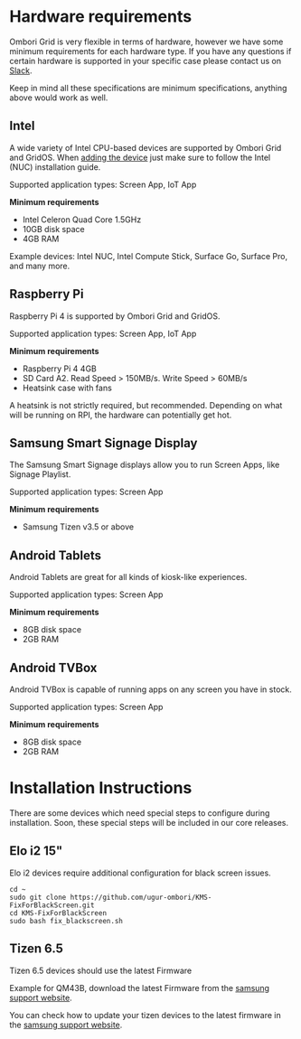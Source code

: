 # Hardware requirements
Ombori Grid is very flexible in terms of hardware, however we have some minimum requirements for each hardware type. If you have any questions if certain hardware is supported in your specific case please contact us on [Slack](https://join.slack.com/t/slack-pgo5586/shared_invite/zt-s1ajca83-k8i1f2mqgCMD0vDfpCk4Bg).

Keep in mind all these specifications are minimum specifications, anything above would work as well.

## Intel
A wide variety of Intel CPU-based devices are supported by Ombori Grid and GridOS. When [adding the device](/general/adding-device/) just make sure to follow the Intel (NUC) installation guide.

Supported application types: Screen App, IoT App

**Minimum requirements**

- Intel Celeron Quad Core 1.5GHz
- 10GB disk space
- 4GB RAM

Example devices: Intel NUC, Intel Compute Stick, Surface Go, Surface Pro, and many more.

## Raspberry Pi
Raspberry Pi 4 is supported by Ombori Grid and GridOS.

Supported application types: Screen App, IoT App

**Minimum requirements**
- Raspberry Pi 4 4GB
- SD Card A2. Read Speed > 150MB/s. Write Speed > 60MB/s
- Heatsink case with fans

A heatsink is not strictly required, but recommended. Depending on what will be running on RPI, the hardware can potentially get hot.

## Samsung Smart Signage Display
The Samsung Smart Signage displays allow you to run Screen Apps, like Signage Playlist.

Supported application types: Screen App

**Minimum requirements**

- Samsung Tizen v3.5 or above

## Android Tablets
Android Tablets are great for all kinds of kiosk-like experiences.

Supported application types: Screen App

**Minimum requirements**

- 8GB disk space
- 2GB RAM
## Android TVBox
Android TVBox is capable of running apps on any screen you have in stock.

Supported application types: Screen App

**Minimum requirements**

- 8GB disk space
- 2GB RAM

# Installation Instructions
There are some devices which need special steps to configure during installation. Soon, these special steps will be included in our core releases.

## Elo i2 15"
Elo i2 devices require additional configuration for black screen issues.

```
cd ~
sudo git clone https://github.com/ugur-ombori/KMS-FixForBlackScreen.git
cd KMS-FixForBlackScreen
sudo bash fix_blackscreen.sh
```

## Tizen 6.5
Tizen 6.5 devices should use the latest Firmware

Example for QM43B, download the latest Firmware from the [samsung support website](https://displaysolutions.samsung.com/support/resources/product-support/QM43B).

You can check how to update your tizen devices to the latest firmware in the [samsung support website](https://www.samsung.com/us/support/answer/ANS00062224/).
